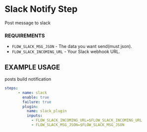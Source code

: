 # Slack Notify Step
Post message to slack

### REQUIREMENTS

* `FLOW_SLACK_MSG_JSON` - The data you want send(must json).
* `FLOW_SLACK_INCOMING_URL` - Your Slack webhook URL.


## EXAMPLE USAGE
posts build notification

```yml
steps:
      - name: slack
        enable: true
        failure: true
        plugin:
          name: slack_plugin
          inputs:
            - FLOW_SLACK_INCOMING_URL=$FLOW_SLACK_INCOMING_URL
            - FLOW_SLACK_MSG_JSON=$FLOW_SLACK_MSG_JSON
```
